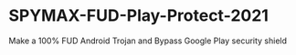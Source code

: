 # SPYMAX-FUD-Play-Protect-2021
Make a 100% FUD Android Trojan and Bypass Google Play security shield
